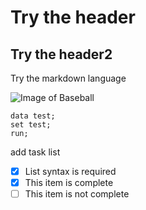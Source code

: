 # Try the header
## Try the header2
Try the markdown language

![Image of Baseball](http://img1.pixiaojiang.com/20190110-015.jpg)

```
data test;
set test;
run;
```

add task list
- [x] List syntax is required
- [x] This item is complete
- [ ] This item is not complete
